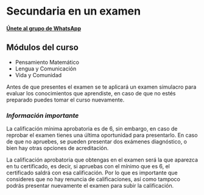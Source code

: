 
# Secundaria en un examen
#### [Únete al grupo de WhatsApp](https://chat.whatsapp.com/E8hdBm4xcMi6WPouqCVzD7)
## Módulos del curso
- Pensamiento Matemático
- Lengua y Comunicación
- Vida y Comunidad

Antes de que presentes el examen se te aplicará un examen simulacro para evaluar los conocimientos que aprendiste, en caso de que no estés preparado puedes tomar el curso nuevamente.

### ___Información importante___
La calificación mínima aprobatoria es de 6, sin embargo, en caso de reprobar el examen tienes una última oportunidad para presentarlo. En caso de que no apruebes, se pueden presentar dos exámenes diagnóstico, o bien hay otras opciones de acreditación.

La calificación aprobatoria que obtengas en el examen será la que aparezca en tu certificado, es decir, si apruebas con el mínimo que es 6, el certificado saldrá con esa calificación. Por lo que es importante que consideres que no hay renuncia de calificaciones, así como tampoco podrás presentar nuevamente el examen para subir la calificación.
